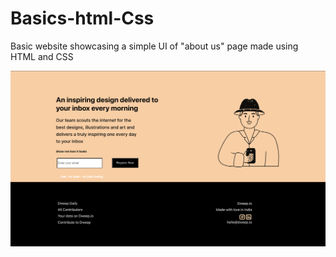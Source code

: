 # Basics-html-Css

Basic website showcasing a simple UI of "about us" page made using HTML and CSS

<p><img width=700 src="https://github.com/Meenakshiratnawat/Basics-html-Css/blob/main/assets/screenshot.png"/></p>
